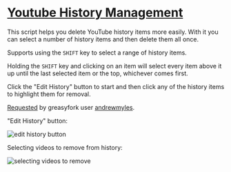 # [Youtube History Management](https://greasyfork.org/en/scripts/7044-youtube-history-management)

This script helps you delete YouTube history items more easily. With it you can 
select a number of history items and then delete them all once.

Supports using the `SHIFT` key to select a range of history items.

Holding the `SHIFT` key and clicking on an item will select every item above 
it up until the last selected item or the top, whichever comes first.

Click the "Edit History" button to start and then click any of the history 
items to highlight them for removal.

[Requested](https://greasyfork.org/en/forum/discussion/2333/youtube-doesn-t-allow-deleting-multiple-videos-in-history-perfect-thing-to-fix-via-us) 
by greasyfork user [andrewmyles](https://greasyfork.org/en/forum/profile/689/andrewmyles).

"Edit History" button:

![edit history button](https://greasyfork.org/system/screenshots/screenshots/000/000/056/original/Screenshot_2015-01-21_at_5.47.09_PM.png?1421880448)

Selecting videos to remove from history:

![selecting videos to remove](https://greasyfork.org/system/screenshots/screenshots/000/000/055/original/Screenshot_2015-01-21_at_5.46.14_PM.png?1421880393)
